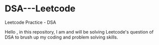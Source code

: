 # DSA---Leetcode
Leetcode Practice - DSA

Hello , in this repository, I am and will be solving Leetcode's question of DSA to brush up my coding and problem solving skills.
